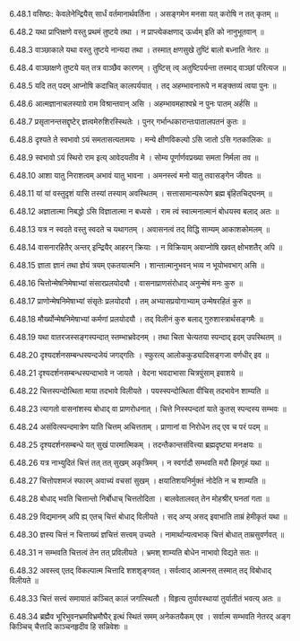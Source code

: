6.48.1
वसिष्ठः:
केवलेनेन्द्रियैस् सार्धं वर्तमानार्थवर्तिना ।
असङ्गमेन मनसा यत् करोषि न तत् कृतम् ॥


6.48.2
यथा प्राप्तिक्षणे वस्तु प्रथमं तुष्टये तथा ।
न प्राप्त्येकक्षणाद् ऊर्ध्वम् इति को नानुभूतवान् ॥


6.48.3
वाञ्छाकाले यथा वस्तु तुष्टये नान्यदा तथा ।
तस्मात् क्षणसुखे तुष्टिं बालो बध्नाति नेतरः ॥


6.48.4
वाञ्छाक्षणे तुष्टये यत् तत्र वाञ्छैव कारणम् ।
तुष्टिस् त्व् अतुष्टिपर्यन्ता तस्माद् वाञ्छां परित्यज ॥


6.48.5
यदि तत् पदम् आप्नोषि कदाचित् कालपर्ययात् ।
तद् अहम्भावनारूपे न मङ्क्तव्यं त्वया पुनः ॥


6.48.6
आत्मज्ञानाचलस्याग्रे राम विश्रान्तवान् असि ।
अहम्भावमहाश्वभ्रे न पुनः पातम् अर्हसि ॥


6.48.7
प्रसृतानन्तसद्दृष्टेर् ज्ञत्वमेरुशिरस्स्थितेः ।
पुनर् गर्भान्धकारान्तःपातालपतनं कुतः ॥


6.48.8
दृश्यते ते स्वभावो ऽयं समतासत्यतामयः ।
मन्ये क्षीणविकल्पो ऽसि जातो ऽसि गतकालिकः ॥


6.48.9
स्वभावो ऽयं स्थिरो राम इत्य् आवेदयतीव मे ।
सोम्य पूर्णार्णवप्रख्या समता निर्मला तव ॥


6.48.10
आशा यातु निराशत्वम् अभावं यातु भावना ।
अमनस्त्वं मनो यातु तवासङ्गेन जीवतः ॥


6.48.11
यां यां वस्तुदृशं यासि तस्यां तस्याम् अवस्थितम् ।
सत्तासामान्यरूपेण ब्रह्म बृंहितचिद्घनम् ॥


6.48.12
अज्ञातात्मा निबद्धो ऽसि विज्ञातात्मा न बध्यसे ।
राम त्वं स्वात्मनात्मानं बोधयस्व बलाद् अतः ॥


6.48.13
यत्र न स्वदते वस्तु स्वदते च यथागतम् ।
अवासनत्वं तद् विद्धि साम्यम् आकाशकोमलम् ॥


6.48.14
वासनारहितैर् अन्तर् इन्द्रियैर् आहरन् क्रियाः ।
न विक्रियाम् अवाप्नोषि खवत् क्षोभशतैर् अपि ॥


6.48.15
ज्ञाता ज्ञानं तथा ज्ञेयं त्रयम् एकतयात्मनि ।
शान्तात्मानुभवन् भव्य न भूयोभवभाग् असि ॥


6.48.16
चित्तोन्मेषनिमेषाभ्यां संसारप्रलयोदयौ ।
वासनाप्राणसंरोधाद् अनुन्मेषं मनः कुरु ॥


6.48.17
प्राणोन्मेषनिमेषाभ्यां संसृतेः प्रलयोदयौ ।
तम् अभ्यासप्रयोगाभ्याम् उन्मेषरहितं कुरु ॥


6.48.18
मौर्ख्योन्मेषनिमेषाभ्यां कर्मणां प्रलयोदयौ ।
तद् विलीनं कुरु बलाद् गुरुशास्त्रार्थसङ्गमैः ॥


6.48.19
यथा वातरजस्सङ्गस्पन्दात् स्तम्भाभ्रवेदनम् ।
तथा चिता चेत्यतया स्पन्दाद् इदम् उपस्थितम् ॥


6.48.20
दृश्यदर्शनसम्बन्धस्पन्दजेयं जगद्गतिः ।
स्फुरत्य् आलोककुड्यादिसङ्गजा वर्णधीर् इव ॥


6.48.21
दृश्यदर्शनसम्बन्धस्पन्दाभावे न जायते ।
वेदना भवदाभासा चित्रपुंसाम् इवाशये ॥


6.48.22
चित्तस्पन्दोत्थिता माया तदभावे विलीयते ।
पयस्स्पन्दोत्थिता वीचिस् तदभावेन शाम्यति ॥


6.48.23
त्यागतो वासनांशस्य बोधाद् वा प्राणरोधनात् ।
चित्ते निस्स्पन्दतां याते कुतस् स्पन्दस्य सम्भवः ॥


6.48.24
असंवित्स्पन्दमात्रेण याति चित्तम् अचित्तताम् ।
प्राणानां वा निरोधेन तद् एव च परं पदम् ॥


6.48.25
दृश्यदर्शनसम्बन्धे यत् सुखं पारमात्मिकम् ।
तदन्तैकान्तसंवित्त्या ब्रह्मदृष्ट्या मनःक्षयः ॥


6.48.26
यत्र नाभ्युदितं चित्तं तत् तत् सुखम् अकृत्रिमम् ।
न स्वर्गादौ सम्भवति मरौ हिमगृहं यथा ॥


6.48.27
चित्तोपशमजं स्फारम् अवाच्यं वचसां सुखम् ।
क्षयातिशयनिर्मुक्तं नोदेति न च शाम्यति ॥


6.48.28
बोधाद् भवति चित्तान्तो निर्बोधाच् चित्ततोदिता ।
बालवेतालवत् तेन मोहश्रीर् घनतां गता ॥


6.48.29
विद्यमानम् अपि ह्य् एतच् चित्तं बोधाद् विलीयते ।
सद् अप्य् असद् इवाभाति ताम्रं हेमीकृतं यथा ॥


6.48.30
ज्ञस्य चित्तं न चित्ताख्यं ज्ञचित्तं सत्त्वम् उच्यते ।
नामार्थान्यत्वभाक् चित्तं बोधात् ताम्रसुवर्णवत् ॥


6.48.31
न सम्भवति चित्तत्वं तेन तत् प्रविलीयते ।
भ्रमश् शाम्यति बोधेन नाभावो विद्यते सतः ॥


6.48.32
अवस्त्व् एतद् विकल्पात्म चित्तादि शशशृङ्गवत् ।
सर्वत्वाद् आत्मनस् तस्मात् तद् विबोधाद् विलीयते ॥


6.48.33
चित्तं सत्त्वं समायातं कञ्चित् कालं जगत्स्थितौ ।
विहृत्य तुर्यावस्थायां तुर्यातीतं भवत्य् अतः ॥


6.48.34
ब्रह्मैव भूरिभुवनभ्रमविभ्रमौघैर् इत्थं स्थितं समम् अनेकतयैकम् एव ।
सर्वात्म सम्भवति नेतरद् अङ्ग किञ्चिच् चैत्तादि काञ्चनहृदीव हि सन्निवेशः ॥


